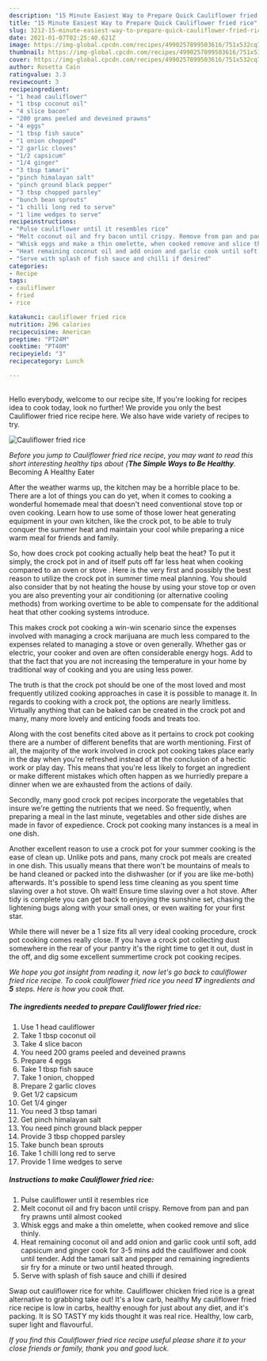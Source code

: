 ```yaml
---
description: "15 Minute Easiest Way to Prepare Quick Cauliflower fried rice"
title: "15 Minute Easiest Way to Prepare Quick Cauliflower fried rice"
slug: 3212-15-minute-easiest-way-to-prepare-quick-cauliflower-fried-rice
date: 2021-01-07T02:25:40.621Z
image: https://img-global.cpcdn.com/recipes/4990257899503616/751x532cq70/cauliflower-fried-rice-recipe-main-photo.jpg
thumbnail: https://img-global.cpcdn.com/recipes/4990257899503616/751x532cq70/cauliflower-fried-rice-recipe-main-photo.jpg
cover: https://img-global.cpcdn.com/recipes/4990257899503616/751x532cq70/cauliflower-fried-rice-recipe-main-photo.jpg
author: Rosetta Cain
ratingvalue: 3.3
reviewcount: 3
recipeingredient:
- "1 head cauliflower"
- "1 tbsp coconut oil"
- "4 slice bacon"
- "200 grams peeled and deveined prawns"
- "4 eggs"
- "1 tbsp fish sauce"
- "1 onion chopped"
- "2 garlic cloves"
- "1/2 capsicum"
- "1/4 ginger"
- "3 tbsp tamari"
- "pinch himalayan salt"
- "pinch ground black pepper"
- "3 tbsp chopped parsley"
- "bunch bean sprouts"
- "1 chilli long red to serve"
- "1 lime wedges to serve"
recipeinstructions:
- "Pulse cauliflower until it resembles rice"
- "Melt coconut oil and fry bacon until crispy. Remove from pan and pan fry prawns until almost cooked"
- "Whisk eggs and make a thin omelette, when cooked remove and slice thinly."
- "Heat remaining coconut oil and add onion and garlic cook until soft, add capsicum and ginger cook for 3-5 mins add the cauliflower and cook until tender.  Add the tamari salt and pepper and remaining ingredients sir fry for a minute or two until heated through."
- "Serve with splash of fish sauce and chilli if desired"
categories:
- Recipe
tags:
- cauliflower
- fried
- rice

katakunci: cauliflower fried rice 
nutrition: 296 calories
recipecuisine: American
preptime: "PT24M"
cooktime: "PT40M"
recipeyield: "3"
recipecategory: Lunch

---
```

<br>
Hello everybody, welcome to our recipe site, If you're looking for recipes idea to cook today, look no further! We provide you only the best Cauliflower fried rice recipe here. We also have wide variety of recipes to try.
<br>


![Cauliflower fried rice](https://img-global.cpcdn.com/recipes/4990257899503616/751x532cq70/cauliflower-fried-rice-recipe-main-photo.jpg)

<i>Before you jump to Cauliflower fried rice recipe, you may want to read this short interesting healthy tips about {<strong>The Simple Ways to Be Healthy</strong>.</i>
Becoming A Healthy Eater


After the weather warms up, the kitchen may be a horrible place to be. There are a lot of things you can do yet, when it comes to cooking a wonderful homemade meal that doesn't need conventional stove top or oven cooking. Learn how to use some of those lower heat generating equipment in your own kitchen, like the crock pot, to be able to truly conquer the summer heat and maintain your cool while preparing a nice warm meal for friends and family.

So, how does crock pot cooking actually help beat the heat? To put it simply, the crock pot in and of itself puts off far less heat when cooking compared to an oven or stove . Here is the very first and possibly the best reason to utilize the crock pot in summer time meal planning. You should also consider that by not heating the house by using your stove top or oven you are also preventing your air conditioning (or alternative cooling methods) from working overtime to be able to compensate for the additional heat that other cooking systems introduce.

This makes crock pot cooking a win-win scenario since the expenses involved with managing a crock marijuana are much less compared to the expenses related to managing a stove or oven generally. Whether gas or electric, your cooker and oven are often considerable energy hogs. Add to that the fact that you are not increasing the temperature in your home by traditional way of cooking and you are using less power.

 The truth is that the crock pot should be one of the most loved and most frequently utilized cooking approaches in case it is possible to manage it. In regards to cooking with a crock pot, the options are nearly limitless.  Virtually anything that can be baked can be created in the crock pot and many, many more lovely and enticing foods and treats too.



Along with the cost benefits cited above as it pertains to crock pot cooking there are a number of different benefits that are worth mentioning. First of all, the majority of the work involved in crock pot cooking takes place early in the day when you're refreshed instead of at the conclusion of a hectic work or play day. This means that you're less likely to forget an ingredient or make different mistakes which often happen as we hurriedly prepare a dinner when we are exhausted from the actions of daily.

Secondly, many good crock pot recipes incorporate the vegetables that insure we're getting the nutrients that we need. So frequently, when preparing a meal in the last minute, vegetables and other side dishes are made in favor of expedience. Crock pot cooking many instances is a meal in one dish.

Another excellent reason to use a crock pot for your summer cooking is the ease of clean up.  Unlike pots and pans, many crock pot meals are created in one dish. This usually means that there won't be mountains of meals to be hand cleaned or packed into the dishwasher (or if you are like me-both) afterwards. It's possible to spend less time cleaning as you spent time slaving over a hot stove. Oh wait! Ensure time slaving over a hot stove. After tidy is complete you can get back to enjoying the sunshine set, chasing the lightening bugs along with your small ones, or even waiting for your first star.

While there will never be a 1 size fits all very ideal cooking procedure, crock pot cooking comes really close. If you have a crock pot collecting dust somewhere in the rear of your pantry it's the right time to get it out, dust in the off, and dig some excellent summertime crock pot cooking recipes.


<i>We hope you got insight from reading it, now let's go back to cauliflower fried rice recipe. To cook cauliflower fried rice you need <strong>17</strong> ingredients and <strong>5</strong> steps. Here is how you cook that.
</i>

##### The ingredients needed to prepare Cauliflower fried rice:

1. Use 1 head cauliflower
1. Take 1 tbsp coconut oil
1. Take 4 slice bacon
1. You need 200 grams peeled and deveined prawns
1. Prepare 4 eggs
1. Take 1 tbsp fish sauce
1. Take 1 onion, chopped
1. Prepare 2 garlic cloves
1. Get 1/2 capsicum
1. Get 1/4 ginger
1. You need 3 tbsp tamari
1. Get pinch himalayan salt
1. You need pinch ground black pepper
1. Provide 3 tbsp chopped parsley
1. Take bunch bean sprouts
1. Take 1 chilli long red to serve
1. Provide 1 lime wedges to serve


##### Instructions to make Cauliflower fried rice:

1. Pulse cauliflower until it resembles rice
1. Melt coconut oil and fry bacon until crispy. Remove from pan and pan fry prawns until almost cooked
1. Whisk eggs and make a thin omelette, when cooked remove and slice thinly.
1. Heat remaining coconut oil and add onion and garlic cook until soft, add capsicum and ginger cook for 3-5 mins add the cauliflower and cook until tender.  Add the tamari salt and pepper and remaining ingredients sir fry for a minute or two until heated through.
1. Serve with splash of fish sauce and chilli if desired


Swap out cauliflower rice for white. Cauliflower chicken fried rice is a great alternative to grabbing take out! It&#39;s a low carb, healthy My cauliflower fried rice recipe is low in carbs, healthy enough for just about any diet, and it&#39;s packing. It is SO TASTY my kids thought it was real rice. Healthy, low carb, super light and flavourful. 

<i>If you find this Cauliflower fried rice recipe useful please share it to your close friends or family, thank you and good luck.</i>

